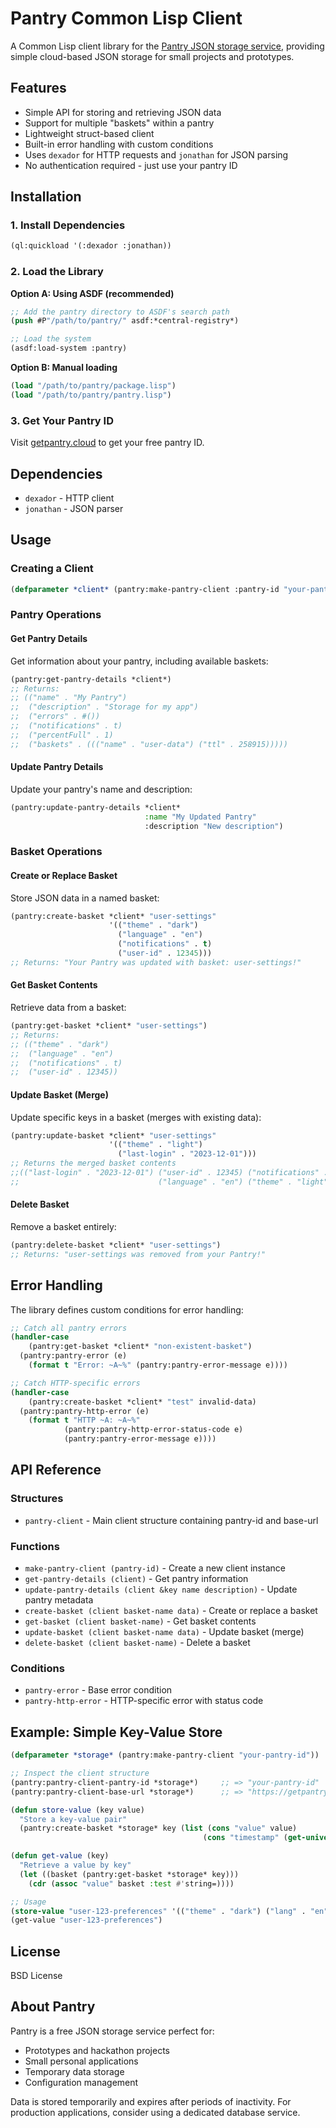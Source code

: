 # Pantry Common Lisp Client

A Common Lisp client library for the [Pantry JSON storage
service](https://getpantry.cloud), providing simple cloud-based JSON
storage for small projects and prototypes.

## Features

- Simple API for storing and retrieving JSON data
- Support for multiple "baskets" within a pantry
- Lightweight struct-based client
- Built-in error handling with custom conditions
- Uses `dexador` for HTTP requests and `jonathan` for JSON parsing
- No authentication required - just use your pantry ID

## Installation

### 1. Install Dependencies

```lisp
(ql:quickload '(:dexador :jonathan))
```

### 2. Load the Library

**Option A: Using ASDF (recommended)**
```lisp
;; Add the pantry directory to ASDF's search path
(push #P"/path/to/pantry/" asdf:*central-registry*)

;; Load the system
(asdf:load-system :pantry)
```

**Option B: Manual loading**
```lisp
(load "/path/to/pantry/package.lisp")
(load "/path/to/pantry/pantry.lisp")
```

### 3. Get Your Pantry ID

Visit [getpantry.cloud](https://getpantry.cloud) to get your free pantry ID.

## Dependencies

- `dexador` - HTTP client
- `jonathan` - JSON parser

## Usage

### Creating a Client

```lisp
(defparameter *client* (pantry:make-pantry-client :pantry-id "your-pantry-id-here"))
```

### Pantry Operations

#### Get Pantry Details
Get information about your pantry, including available baskets:

```lisp
(pantry:get-pantry-details *client*)
;; Returns:
;; (("name" . "My Pantry")
;;  ("description" . "Storage for my app")
;;  ("errors" . #())
;;  ("notifications" . t)
;;  ("percentFull" . 1)
;;  ("baskets" . ((("name" . "user-data") ("ttl" . 258915)))))
```

#### Update Pantry Details
Update your pantry's name and description:

```lisp
(pantry:update-pantry-details *client*
                              :name "My Updated Pantry"
                              :description "New description")
```

### Basket Operations

#### Create or Replace Basket
Store JSON data in a named basket:

```lisp
(pantry:create-basket *client* "user-settings"
                      '(("theme" . "dark")
                        ("language" . "en")
                        ("notifications" . t)
                        ("user-id" . 12345)))
;; Returns: "Your Pantry was updated with basket: user-settings!"
```

#### Get Basket Contents
Retrieve data from a basket:

```lisp
(pantry:get-basket *client* "user-settings")
;; Returns:
;; (("theme" . "dark")
;;  ("language" . "en")
;;  ("notifications" . t)
;;  ("user-id" . 12345))
```

#### Update Basket (Merge)
Update specific keys in a basket (merges with existing data):

```lisp
(pantry:update-basket *client* "user-settings"
                      '(("theme" . "light")
                        ("last-login" . "2023-12-01")))
;; Returns the merged basket contents
;;(("last-login" . "2023-12-01") ("user-id" . 12345) ("notifications" . T)
;;                               ("language" . "en") ("theme" . "light"))
```

#### Delete Basket
Remove a basket entirely:

```lisp
(pantry:delete-basket *client* "user-settings")
;; Returns: "user-settings was removed from your Pantry!"
```

## Error Handling

The library defines custom conditions for error handling:

```lisp
;; Catch all pantry errors
(handler-case
    (pantry:get-basket *client* "non-existent-basket")
  (pantry:pantry-error (e)
    (format t "Error: ~A~%" (pantry:pantry-error-message e))))

;; Catch HTTP-specific errors
(handler-case
    (pantry:create-basket *client* "test" invalid-data)
  (pantry:pantry-http-error (e)
    (format t "HTTP ~A: ~A~%"
            (pantry:pantry-http-error-status-code e)
            (pantry:pantry-error-message e))))
```

## API Reference

### Structures

- `pantry-client` - Main client structure containing pantry-id and base-url

### Functions

- `make-pantry-client (pantry-id)` - Create a new client instance
- `get-pantry-details (client)` - Get pantry information
- `update-pantry-details (client &key name description)` - Update pantry metadata
- `create-basket (client basket-name data)` - Create or replace a basket
- `get-basket (client basket-name)` - Get basket contents
- `update-basket (client basket-name data)` - Update basket (merge)
- `delete-basket (client basket-name)` - Delete a basket

### Conditions

- `pantry-error` - Base error condition
- `pantry-http-error` - HTTP-specific error with status code

## Example: Simple Key-Value Store

```lisp
(defparameter *storage* (pantry:make-pantry-client "your-pantry-id"))

;; Inspect the client structure
(pantry:pantry-client-pantry-id *storage*)     ;; => "your-pantry-id"
(pantry:pantry-client-base-url *storage*)      ;; => "https://getpantry.cloud/apiv1/pantry"

(defun store-value (key value)
  "Store a key-value pair"
  (pantry:create-basket *storage* key (list (cons "value" value)
                                           (cons "timestamp" (get-universal-time)))))

(defun get-value (key)
  "Retrieve a value by key"
  (let ((basket (pantry:get-basket *storage* key)))
    (cdr (assoc "value" basket :test #'string=))))

;; Usage
(store-value "user-123-preferences" '(("theme" . "dark") ("lang" . "en")))
(get-value "user-123-preferences")
```

## License

BSD License

## About Pantry

Pantry is a free JSON storage service perfect for:
- Prototypes and hackathon projects
- Small personal applications
- Temporary data storage
- Configuration management

Data is stored temporarily and expires after periods of inactivity. For production applications, consider using a dedicated database service.
